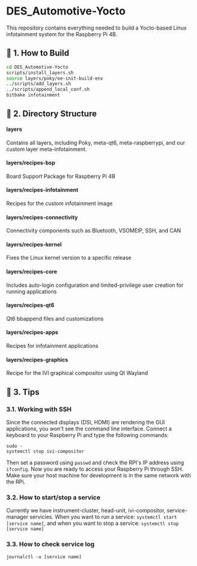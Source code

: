 # DES_Automotive-Yocto

This repository contains everything needed to build a Yocto-based Linux infotainment system for the Raspberry Pi 4B.

## 📌 1. How to Build

```sh
cd DES_Automotive-Yocto
scripts/install_layers.sh
source layers/poky/oe-init-build-env
../scripts/add_layers.sh
../scripts/append_local_conf.sh
bitbake infotainment
```

## 📌 2. Directory Structure
#### layers
Contains all layers, including Poky, meta-qt6, meta-raspberrypi, and our custom layer meta-infotainment.
#### layers/recipes-bsp
Board Support Package for Raspberry Pi 4B
#### layers/recipes-infotainment
Recipes for the custom infotainment image
#### layers/recipes-connectivity
Connectivity components such as Bluetooth, VSOMEIP, SSH, and CAN
#### layers/recipes-kernel
Fixes the Linux kernel version to a specific release
#### layers/recipes-core
Includes auto-login configuration and limited-privilege user creation for running applications
#### layers/recipes-qt6
Qt6 bbappend files and customizations
#### layers/recipes-apps
Recipes for infotainment applications
#### layers/recipes-graphics
Recipe for the IVI graphical compositor using Qt Wayland

## 📌 3. Tips
### 3.1. Working with SSH
Since the connected displays (DSI, HDMI) are rendering the GUI applications, you won't see the command line interface.
Connect a keyboard to your Raspberry Pi and type the following commands:
```
sudo -
systemctl stop ivi-compositor
```
Then set a password using `passwd` and check the RPI's IP address using `ifconfig`.
Now you are ready to access your Raspberry Pi through SSH.
Make sure your host machine for development is in the same network with the RPi.

### 3.2. How to start/stop a service
Currently we have instrument-cluster, head-unit, ivi-compositor, service-manager servicies.
When you want to run a service: `systemctl start [service name]`, and when you want to stop a service: `systemctl stop [service name]`

### 3.3. How to check service log
`journalctl -u [service name]`
